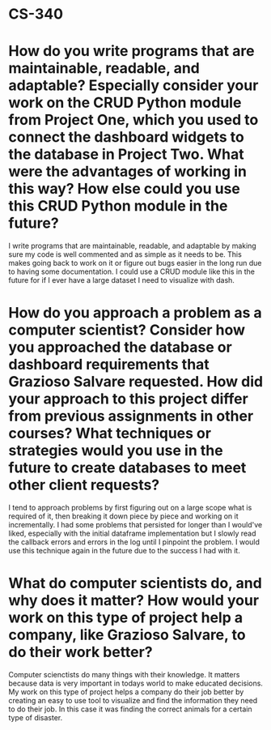 # CS-340
# How do you write programs that are maintainable, readable, and adaptable? Especially consider your work on the CRUD Python module from Project One, which you used to connect the dashboard widgets to the database in Project Two. What were the advantages of working in this way? How else could you use this CRUD Python module in the future?
I write programs that are maintainable, readable, and adaptable by making sure my code is well commented and as simple as it needs to be. This makes going back to work on it or figure out bugs easier in the long run due to having some documentation. I could use a CRUD module like this in the future for if I ever have a large dataset I need to visualize with dash.
# How do you approach a problem as a computer scientist? Consider how you approached the database or dashboard requirements that Grazioso Salvare requested. How did your approach to this project differ from previous assignments in other courses? What techniques or strategies would you use in the future to create databases to meet other client requests?
I tend to approach problems by first figuring out on a large scope what is required of it, then breaking it down piece by piece and working on it incrementally. I had some problems that persisted for longer than I would've liked, especially with the initial dataframe implementation but I slowly read the callback errors and errors in the log until I pinpoint the problem. I would use this technique again in the future due to the success I had with it.
# What do computer scientists do, and why does it matter? How would your work on this type of project help a company, like Grazioso Salvare, to do their work better?
Computer scienctists do many things with their knowledge. It matters because data is very important in todays world to make educated decisions. My work on this type of project helps a company do their job better by creating an easy to use tool to visualize and find the information they need to do their job. In this case it was finding the correct animals for a certain type of disaster.
